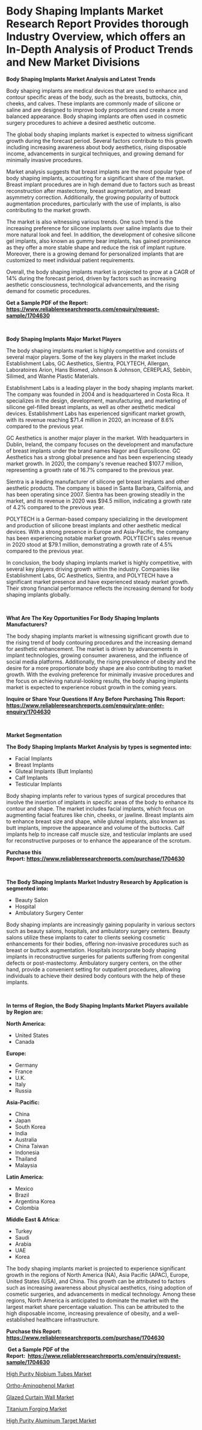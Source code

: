<p><h1>Body Shaping Implants Market Research Report Provides thorough Industry Overview, which offers an In-Depth Analysis of Product Trends and New Market Divisions</h1></p><p><strong>Body Shaping Implants Market Analysis and Latest Trends</strong></p>
<p><p>Body shaping implants are medical devices that are used to enhance and contour specific areas of the body, such as the breasts, buttocks, chin, cheeks, and calves. These implants are commonly made of silicone or saline and are designed to improve body proportions and create a more balanced appearance. Body shaping implants are often used in cosmetic surgery procedures to achieve a desired aesthetic outcome.</p><p>The global body shaping implants market is expected to witness significant growth during the forecast period. Several factors contribute to this growth including increasing awareness about body aesthetics, rising disposable income, advancements in surgical techniques, and growing demand for minimally invasive procedures.</p><p>Market analysis suggests that breast implants are the most popular type of body shaping implants, accounting for a significant share of the market. Breast implant procedures are in high demand due to factors such as breast reconstruction after mastectomy, breast augmentation, and breast asymmetry correction. Additionally, the growing popularity of buttock augmentation procedures, particularly with the use of implants, is also contributing to the market growth.</p><p>The market is also witnessing various trends. One such trend is the increasing preference for silicone implants over saline implants due to their more natural look and feel. In addition, the development of cohesive silicone gel implants, also known as gummy bear implants, has gained prominence as they offer a more stable shape and reduce the risk of implant rupture. Moreover, there is a growing demand for personalized implants that are customized to meet individual patient requirements.</p><p>Overall, the body shaping implants market is projected to grow at a CAGR of 14% during the forecast period, driven by factors such as increasing aesthetic consciousness, technological advancements, and the rising demand for cosmetic procedures.</p></p>
<p><strong>Get a Sample PDF of the Report:&nbsp; <a href="https://www.reliableresearchreports.com/enquiry/request-sample/1704630">https://www.reliableresearchreports.com/enquiry/request-sample/1704630</a></strong></p>
<p>&nbsp;</p>
<p><strong>Body Shaping Implants Major Market Players</strong></p>
<p><p>The body shaping implants market is highly competitive and consists of several major players. Some of the key players in the market include Establishment Labs, GC Aesthetics, Sientra, POLYTECH, Allergan, Laboratoires Arion, Hans Biomed, Johnson & Johnson, CEREPLAS, Sebbin, Silimed, and Wanhe Plastic Materials.</p><p>Establishment Labs is a leading player in the body shaping implants market. The company was founded in 2004 and is headquartered in Costa Rica. It specializes in the design, development, manufacturing, and marketing of silicone gel-filled breast implants, as well as other aesthetic medical devices. Establishment Labs has experienced significant market growth, with its revenue reaching $71.4 million in 2020, an increase of 8.6% compared to the previous year.</p><p>GC Aesthetics is another major player in the market. With headquarters in Dublin, Ireland, the company focuses on the development and manufacture of breast implants under the brand names Nagor and Eurosilicone. GC Aesthetics has a strong global presence and has been experiencing steady market growth. In 2020, the company's revenue reached $107.7 million, representing a growth rate of 16.7% compared to the previous year.</p><p>Sientra is a leading manufacturer of silicone gel breast implants and other aesthetic products. The company is based in Santa Barbara, California, and has been operating since 2007. Sientra has been growing steadily in the market, and its revenue in 2020 was $94.5 million, indicating a growth rate of 4.2% compared to the previous year.</p><p>POLYTECH is a German-based company specializing in the development and production of silicone breast implants and other aesthetic medical devices. With a strong presence in Europe and Asia-Pacific, the company has been experiencing notable market growth. POLYTECH's sales revenue in 2020 stood at $79.1 million, demonstrating a growth rate of 4.5% compared to the previous year.</p><p>In conclusion, the body shaping implants market is highly competitive, with several key players driving growth within the industry. Companies like Establishment Labs, GC Aesthetics, Sientra, and POLYTECH have a significant market presence and have experienced steady market growth. Their strong financial performance reflects the increasing demand for body shaping implants globally.</p></p>
<p>&nbsp;</p>
<p><strong>What Are The Key Opportunities For Body Shaping Implants Manufacturers?</strong></p>
<p><p>The body shaping implants market is witnessing significant growth due to the rising trend of body contouring procedures and the increasing demand for aesthetic enhancement. The market is driven by advancements in implant technologies, growing consumer awareness, and the influence of social media platforms. Additionally, the rising prevalence of obesity and the desire for a more proportionate body shape are also contributing to market growth. With the evolving preference for minimally invasive procedures and the focus on achieving natural-looking results, the body shaping implants market is expected to experience robust growth in the coming years.</p></p>
<p><strong>Inquire or Share Your Questions If Any Before Purchasing This Report: <a href="https://www.reliableresearchreports.com/enquiry/pre-order-enquiry/1704630">https://www.reliableresearchreports.com/enquiry/pre-order-enquiry/1704630</a></strong></p>
<p>&nbsp;</p>
<p><strong>Market Segmentation</strong></p>
<p><strong>The Body Shaping Implants Market Analysis by types is segmented into:</strong></p>
<p><ul><li>Facial Implants</li><li>Breast Implants</li><li>Gluteal Implants (Butt Implants)</li><li>Calf Implants</li><li>Testicular Implants</li></ul></p>
<p><p>Body shaping implants refer to various types of surgical procedures that involve the insertion of implants in specific areas of the body to enhance its contour and shape. The market includes facial implants, which focus on augmenting facial features like chin, cheeks, or jawline. Breast implants aim to enhance breast size and shape, while gluteal implants, also known as butt implants, improve the appearance and volume of the buttocks. Calf implants help to increase calf muscle size, and testicular implants are used for reconstructive purposes or to enhance the appearance of the scrotum.</p></p>
<p><strong>Purchase this Report:&nbsp;<a href="https://www.reliableresearchreports.com/purchase/1704630">https://www.reliableresearchreports.com/purchase/1704630</a></strong></p>
<p>&nbsp;</p>
<p><strong>The Body Shaping Implants Market Industry Research by Application is segmented into:</strong></p>
<p><ul><li>Beauty Salon</li><li>Hospital</li><li>Ambulatory Surgery Center</li></ul></p>
<p><p>Body shaping implants are increasingly gaining popularity in various sectors such as beauty salons, hospitals, and ambulatory surgery centers. Beauty salons utilize these implants to cater to clients seeking cosmetic enhancements for their bodies, offering non-invasive procedures such as breast or buttock augmentation. Hospitals incorporate body shaping implants in reconstructive surgeries for patients suffering from congenital defects or post-mastectomy. Ambulatory surgery centers, on the other hand, provide a convenient setting for outpatient procedures, allowing individuals to achieve their desired body contours with the help of these implants.</p></p>
<p>&nbsp;</p>
<p><strong>In terms of Region, the Body Shaping Implants Market Players available by Region are:</strong></p>
<p>
    <p> <strong> North America: </strong>
        <ul>
            <li>United States</li>
            <li>Canada</li>
        </ul>
        </p> 
    <p> <strong> Europe: </strong>
        <ul>
            <li>Germany</li>
            <li>France</li>
            <li>U.K.</li>
            <li>Italy</li>
            <li>Russia</li>
        </ul>
        </p> 
    <p> <strong> Asia-Pacific: </strong>
        <ul>
            <li>China</li>
            <li>Japan</li>
            <li>South Korea</li>
            <li>India</li>
            <li>Australia</li>
            <li>China Taiwan</li>
            <li>Indonesia</li>
            <li>Thailand</li>
            <li>Malaysia</li>
        </ul>
        </p> 
    <p> <strong> Latin America: </strong>
        <ul>
            <li>Mexico</li>
            <li>Brazil</li>
            <li>Argentina Korea</li>
            <li>Colombia</li>
        </ul>
        </p> 
    <p> <strong> Middle East & Africa: </strong>
        <ul>
            <li>Turkey</li>
            <li>Saudi</li>
            <li>Arabia</li>
            <li>UAE</li>
            <li>Korea</li>
        </ul>
    </p>
    </p>
<p><p>The body shaping implants market is projected to experience significant growth in the regions of North America (NA), Asia Pacific (APAC), Europe, United States (USA), and China. This growth can be attributed to factors such as increasing awareness about physical aesthetics, rising adoption of cosmetic surgeries, and advancements in medical technology. Among these regions, North America is anticipated to dominate the market with the largest market share percentage valuation. This can be attributed to the high disposable income, increasing prevalence of obesity, and a well-established healthcare infrastructure.</p></p>
<p><strong>Purchase this Report: <a href="https://www.reliableresearchreports.com/purchase/1704630">https://www.reliableresearchreports.com/purchase/1704630</a></strong></p>
<p>&nbsp;<strong>Get a Sample PDF of the Report:&nbsp;&nbsp;<a href="https://www.reliableresearchreports.com/enquiry/request-sample/1704630">https://www.reliableresearchreports.com/enquiry/request-sample/1704630</a></strong></p>
<p><strong></strong></p>
<p><p><a href="https://github.com/kholmovskayalyudmila/Market-Research-Report-List-1/blob/main/high-purity-niobium-tubes-market.md">High Purity Niobium Tubes Market</a></p><p><a href="https://medium.com/@brittanyrobertson07/ortho-aminophenol-market-comprehensive-assessment-by-type-application-and-geography-8af6d83cf678">Ortho-Aminophenol Market</a></p><p><a href="https://www.linkedin.com/pulse/glazed-curtain-wall-market-size-share-global-analysis-report-2023-j3qoe/">Glazed Curtain Wall Market</a></p><p><a href="https://www.linkedin.com/pulse/titanium-forging-market-size-share-amp-trends-analysis-report-ymmwe/">Titanium Forging Market</a></p><p><a href="https://github.com/zebdakicsin/Market-Research-Report-List-1/blob/main/high-purity-aluminum-target-market.md">High Purity Aluminum Target Market</a></p></p>